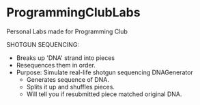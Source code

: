 # ProgrammingClubLabs
Personal Labs made for Programming Club


SHOTGUN SEQUENCING:
- Breaks up 'DNA' strand into pieces
- Resequences them in order.
- Purpose: Simulate real-life shotgun sequencing
	DNAGenerator
	- Generates sequence of DNA.
	- Splits it up and shuffles pieces.
	- Will tell you if resubmitted piece matched original DNA.